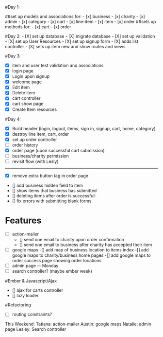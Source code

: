 #Day 1:

##set up models and associations for:
	- [x] business
	- [x] charity
	- [x] admin
	- [x] category
	- [x] cart
	- [x] line-item
	- [x] item
	- [x] order
##sets up methods for:
	- [x] cart
	- [x] order

#Day 2:
	- [X] set up database
	- [X] migrate database
	- [X] set up validation
	- [X] set up User Resources
	- [X] set up signup form
	- [X] adds list controller
	- [X] sets up item new and show routes and views

#Day 3:
- [X] item and user test validation and associations
- [X] login page 
- [X] Login upon signup
- [X] welcome page
- [X] Edit item
- [X] Delete item
- [X] cart controller
- [X] cart show page
- [X] Create Item resources

#Day 4:
- [X] Build header (login, logout, items, sign in, signup, cart, home, category)
- [X] destroy line item, cart, order
- [X] set up order controller
- [ ] order history
- [X] order page (upon successful cart submission)
- [ ] business/charity permission
- [ ] revisit flow (with Lesly)
---------
- [X] remove extra button tag in order page
- [] add business hidden field to item
- [] show items that business has submitted
- [] deleting items after order is successfull
- [] fix errors with submitting blank forms

# Features
- [ ] action-mailer
	- [] send one email to charity upon order confirmation
	- [] send one email to business after charity has accepted their item
- [ ] google maps
	-[] add map of business location to items index
	-[] add google maps to charity/business home pages
	-[] add google maps to order success page showing order locations
- [ ] admin page -- Monday
- [ ] search controller? (maybe ember week)

#Ember & Javascript/Ajax
- [] ajax for carts controller
- [] lazy loader

#Refactoring
- [ ] routing constraints?

This Weekend:
Tatiana: action-mailer
Austin: google maps
Natalie: admin page
Lesley: Search controller

